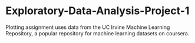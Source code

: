 # Exploratory-Data-Analysis-Project-1
Plotting assignment uses data from the UC Irvine Machine Learning Repository, a popular repository for machine learning datasets on coursera. 
